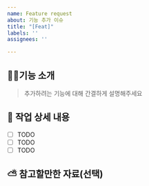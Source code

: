 ```yaml
---
name: Feature request
about: 기능 추가 이슈
title: "[Feat]"
labels: ''
assignees: ''

---
```


##  👩‍💻기능 소개

> 추가하려는 기능에 대해 간결하게 설명해주세요

## 📜 작업 상세 내용

- [ ] TODO
- [ ] TODO
- [ ] TODO

## ⛅ 참고할만한 자료(선택)
